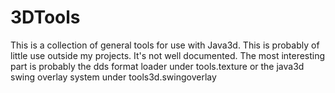 3DTools
====

This is a collection of general tools for use with Java3d. This is probably of little use outside my projects. 
It's not well documented. The most interesting part is probably the dds format loader under tools.texture or
the java3d swing overlay system under tools3d.swingoverlay
